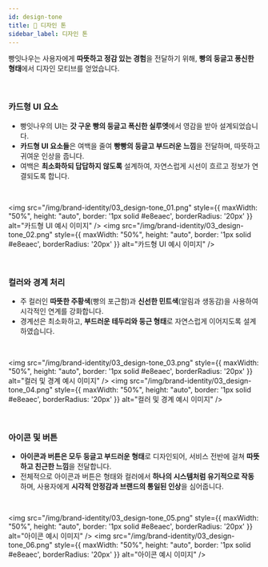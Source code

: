 ```yaml
---
id: design-tone
title: 🎨 디자인 톤
sidebar_label: 디자인 톤
---
```


빵잇나우는 사용자에게 **따뜻하고 정감 있는 경험**을 전달하기 위해, **빵의 둥글고 퐁신한 형태**에서 디자인 모티브를 얻었습니다.

<br/>

### **카드형 UI 요소**

- 빵잇나우의 UI는 **갓 구운 빵의 둥글고 폭신한 실루엣**에서 영감을 받아 설계되었습니다.
- **카드형 UI 요소들**은 여백을 줄여 **빵빵의 둥글고 부드러운 느낌**을 전달하며, 따뜻하고 귀여운 인상을 줍니다.
- 여백은 **최소화하되 답답하지 않도록** 설계하여, 자연스럽게 시선이 흐르고 정보가 연결되도록 합니다.

<br/>

<img 
  src="/img/brand-identity/03_design-tone_01.png"
  style={{ maxWidth: "50%", height: "auto", border: '1px solid #e8eaec', borderRadius: '20px' }} 
  alt="카드형 UI 예시 이미지" />
<img 
src="/img/brand-identity/03_design-tone_02.png"
  style={{ maxWidth: "50%", height: "auto", border: '1px solid #e8eaec', borderRadius: '20px' }} 
  alt="카드형 UI 예시 이미지" />

<br/>

### **컬러와 경계 처리**

- 주 컬러인 **따뜻한 주황색**(빵의 포근함)과 **신선한 민트색**(알림과 생동감)을 사용하여 시각적인 연계를 강화합니다.
- 경계선은 최소화하고, **부드러운 테두리와 둥근 형태**로 자연스럽게 이어지도록 설계하였습니다.

<br/>

<img 
  src="/img/brand-identity/03_design-tone_03.png"
  style={{ maxWidth: "50%", height: "auto", border: '1px solid #e8eaec', borderRadius: '20px' }} 
  alt="컬러 및 경계 예시 이미지" />
<img 
src="/img/brand-identity/03_design-tone_04.png"
  style={{ maxWidth: "50%", height: "auto", border: '1px solid #e8eaec', borderRadius: '20px' }} 
  alt="컬러 및 경계 예시 이미지" />

<br/>

### **아이콘 및 버튼**

- **아이콘과 버튼은 모두 둥글고 부드러운 형태**로 디자인되어, 서비스 전반에 걸쳐 **따뜻하고 친근한 느낌**을 전달합니다.
- 전체적으로 아이콘과 버튼은 형태와 컬러에서 **하나의 시스템처럼 유기적으로 작동**하며, 사용자에게 **시각적 안정감과 브랜드의 통일된 인상**을 심어줍니다.

<br/>

<img 
  src="/img/brand-identity/03_design-tone_05.png"
  style={{ maxWidth: "50%", height: "auto", border: '1px solid #e8eaec', borderRadius: '20px' }} 
  alt="아이콘 예시 이미지" />
<img 
src="/img/brand-identity/03_design-tone_06.png"
  style={{ maxWidth: "50%", height: "auto", border: '1px solid #e8eaec', borderRadius: '20px' }} 
  alt="아이콘 예시 이미지" />
